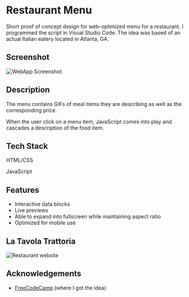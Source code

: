 
# Restaurant Menu

Short proof of concept design for web-optimized menu for a restaurant. I programmed the script in Visual Studio Code. The idea was based of an actual Italian eatery located in Atlanta, GA.


## Screenshot

![WebApp Screenshot](https://i.postimg.cc/MGD51vY2/2023-02-19.png)


## Description

The menu contains GIFs of meal items they are describing as well as the corresponding price.

When the user click on a menu item, JavaScript comes into play and cascades a description of the food item.
## Tech Stack
HTML/CSS

JavaScript
## Features

- Interactive data blocks
- Live previews
- Able to expand into fullscreen while maintaining aspect ratio
- Optimized for mobile use


## La Tavola Trattoria
![Restaurant website](https://media-cdn.tripadvisor.com/media/photo-s/01/e7/dc/ed/welcome-to-la-tavola.jpg)
## Acknowledgements

 - [FreeCodeCamp](https://www.freecodecamp.org/) (where I got the idea)

